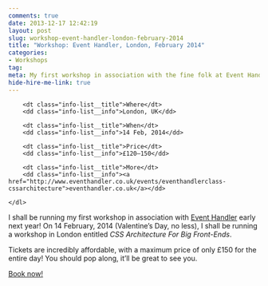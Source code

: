 ```yaml
---
comments: true
date: 2013-12-17 12:42:19
layout: post
slug: workshop-event-handler-london-february-2014
title: "Workshop: Event Handler, London, February 2014"
categories:
- Workshops
tag:
meta: My first workshop in association with the fine folk at Event Handler
hide-hire-me-link: true
---
```


<div class="islet  boxout">
    <dl class="info-list">

        <dt class="info-list__title">Where</dt>
        <dd class="info-list__info">London, UK</dd>

        <dt class="info-list__title">When</dt>
        <dd class="info-list__info">14 Feb, 2014</dd>

        <dt class="info-list__title">Price</dt>
        <dd class="info-list__info">£120–150</dd>

        <dt class="info-list__title">More</dt>
        <dd class="info-list__info"><a href="http://www.eventhandler.co.uk/events/eventhandlerclass-cssarchitecture">eventhandler.co.uk</a></dd>

    </dl>
</div>

I shall be running my first workshop in association with [Event
Handler](http://www.eventhandler.co.uk/) early next year! On 14 February, 2014
(Valentine’s Day, no less), I shall be running a workshop in London entitled
<cite>CSS Architecture For Big Front-Ends</cite>.

Tickets are incredibly affordable, with a maximum price of only £150 for the
entire day! You should pop along, it’ll be great to see you.

<a href="http://www.eventhandler.co.uk/events/eventhandlerclass-cssarchitecture" class="btn  btn--full  btn--large">Book now!</a>
